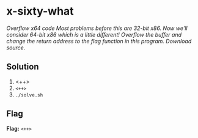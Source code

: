 # x-sixty-what
*Overflow x64 code Most problems before this are 32-bit x86. Now we'll consider 64-bit x86 which is a little different! Overflow the buffer and change the return address to the flag function in this program. Download source.*

## Solution
1. <++>
2. `<++>`
3. `./solve.sh`


## Flag
**Flag:** `<++>`
